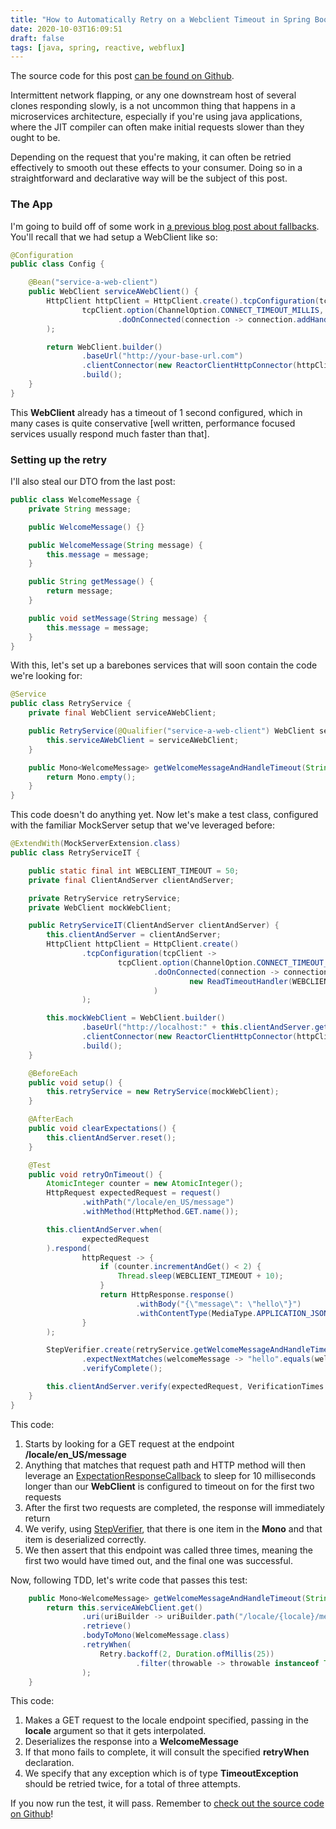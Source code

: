 ```yaml
---
title: "How to Automatically Retry on a Webclient Timeout in Spring Boot Webflux"
date: 2020-10-03T16:09:51
draft: false
tags: [java, spring, reactive, webflux]
---
```


The source code for this post [can be found on Github](https://github.com/nfisher23/reactive-programming-webflux/tree/master/api-calls-and-resilience).

Intermittent network flapping, or any one downstream host of several clones responding slowly, is a not uncommon thing that happens in a microservices architecture, especially if you're using java applications, where the JIT compiler can often make initial requests slower than they ought to be.

Depending on the request that you're making, it can often be retried effectively to smooth out these effects to your consumer. Doing so in a straightforward and declarative way will be the subject of this post.

### The App

I'm going to build off of some work in [a previous blog post about fallbacks](https://nickolasfisher.com/blog/How-to-Have-a-Fallback-on-Errors-Calling-Downstream-Services-in-Spring-Boot-Webflux). You'll recall that we had setup a WebClient like so:

```java
@Configuration
public class Config {

    @Bean("service-a-web-client")
    public WebClient serviceAWebClient() {
        HttpClient httpClient = HttpClient.create().tcpConfiguration(tcpClient ->
                tcpClient.option(ChannelOption.CONNECT_TIMEOUT_MILLIS, 1000)
                        .doOnConnected(connection -> connection.addHandlerLast(new ReadTimeoutHandler(1000, TimeUnit.MILLISECONDS)))
        );

        return WebClient.builder()
                .baseUrl("http://your-base-url.com")
                .clientConnector(new ReactorClientHttpConnector(httpClient))
                .build();
    }
}

```

This **WebClient** already has a timeout of 1 second configured, which in many cases is quite conservative \[well written, performance focused services usually respond much faster than that\].

### Setting up the retry

I'll also steal our DTO from the last post:

```java
public class WelcomeMessage {
    private String message;

    public WelcomeMessage() {}

    public WelcomeMessage(String message) {
        this.message = message;
    }

    public String getMessage() {
        return message;
    }

    public void setMessage(String message) {
        this.message = message;
    }
}

```

With this, let's set up a barebones services that will soon contain the code we're looking for:

```java
@Service
public class RetryService {
    private final WebClient serviceAWebClient;

    public RetryService(@Qualifier("service-a-web-client") WebClient serviceAWebClient) {
        this.serviceAWebClient = serviceAWebClient;
    }

    public Mono<WelcomeMessage> getWelcomeMessageAndHandleTimeout(String locale) {
        return Mono.empty();
    }
}
```

This code doesn't do anything yet. Now let's make a test class, configured with the familiar MockServer setup that we've leveraged before:

```java
@ExtendWith(MockServerExtension.class)
public class RetryServiceIT {

    public static final int WEBCLIENT_TIMEOUT = 50;
    private final ClientAndServer clientAndServer;

    private RetryService retryService;
    private WebClient mockWebClient;

    public RetryServiceIT(ClientAndServer clientAndServer) {
        this.clientAndServer = clientAndServer;
        HttpClient httpClient = HttpClient.create()
                .tcpConfiguration(tcpClient ->
                        tcpClient.option(ChannelOption.CONNECT_TIMEOUT_MILLIS, WEBCLIENT_TIMEOUT)
                                .doOnConnected(connection -> connection.addHandlerLast(
                                        new ReadTimeoutHandler(WEBCLIENT_TIMEOUT, TimeUnit.MILLISECONDS))
                                )
                );

        this.mockWebClient = WebClient.builder()
                .baseUrl("http://localhost:" + this.clientAndServer.getPort())
                .clientConnector(new ReactorClientHttpConnector(httpClient))
                .build();
    }

    @BeforeEach
    public void setup() {
        this.retryService = new RetryService(mockWebClient);
    }

    @AfterEach
    public void clearExpectations() {
        this.clientAndServer.reset();
    }

    @Test
    public void retryOnTimeout() {
        AtomicInteger counter = new AtomicInteger();
        HttpRequest expectedRequest = request()
                .withPath("/locale/en_US/message")
                .withMethod(HttpMethod.GET.name());

        this.clientAndServer.when(
                expectedRequest
        ).respond(
                httpRequest -> {
                    if (counter.incrementAndGet() < 2) {
                        Thread.sleep(WEBCLIENT_TIMEOUT + 10);
                    }
                    return HttpResponse.response()
                            .withBody("{\"message\": \"hello\"}")
                            .withContentType(MediaType.APPLICATION_JSON);
                }
        );

        StepVerifier.create(retryService.getWelcomeMessageAndHandleTimeout("en_US"))
                .expectNextMatches(welcomeMessage -> "hello".equals(welcomeMessage.getMessage()))
                .verifyComplete();

        this.clientAndServer.verify(expectedRequest, VerificationTimes.exactly(3));
    }
}

```

This code:

1. Starts by looking for a GET request at the endpoint **/locale/en\_US/message**
2. Anything that matches that request path and HTTP method will then leverage an [ExpectationResponseCallback](https://javadoc.io/static/org.mock-server/mockserver-core/5.6.1/org/mockserver/mock/action/ExpectationResponseCallback.html) to sleep for 10 milliseconds longer than our **WebClient** is configured to timeout on for the first two requests
3. After the first two requests are completed, the response will immediately return
4. We verify, using [StepVerifier](https://projectreactor.io/docs/test/release/api/index.html?reactor/test/StepVerifier.html), that there is one item in the **Mono** and that item is deserialized correctly.
5. We then assert that this endpoint was called three times, meaning the first two would have timed out, and the final one was successful.

Now, following TDD, let's write code that passes this test:

```java
    public Mono<WelcomeMessage> getWelcomeMessageAndHandleTimeout(String locale) {
        return this.serviceAWebClient.get()
                .uri(uriBuilder -> uriBuilder.path("/locale/{locale}/message").build(locale))
                .retrieve()
                .bodyToMono(WelcomeMessage.class)
                .retryWhen(
                    Retry.backoff(2, Duration.ofMillis(25))
                            .filter(throwable -> throwable instanceof TimeoutException)
                );
    }

```

This code:

1. Makes a GET request to the locale endpoint specified, passing in the **locale** argument so that it gets interpolated.
2. Deserializes the response into a **WelcomeMessage**
3. If that mono fails to complete, it will consult the specified **retryWhen** declaration.
4. We specify that any exception which is of type **TimeoutException** should be retried twice, for a total of three attempts.

If you now run the test, it will pass. Remember to [check out the source code on Github](https://github.com/nfisher23/reactive-programming-webflux/tree/master/api-calls-and-resilience)!
